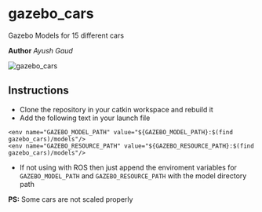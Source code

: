 # gazebo_cars
Gazebo Models for 15 different cars 

**Author** *Ayush Gaud*

![gazebo_cars](https://user-images.githubusercontent.com/4923897/31460826-30ceb24e-aee5-11e7-8edd-51c4e5cabeb0.jpg)

## Instructions

* Clone the repository in your catkin workspace and rebuild it
* Add the following text in your launch file 
```
<env name="GAZEBO_MODEL_PATH" value="${GAZEBO_MODEL_PATH}:$(find gazebo_cars)/models"/>
<env name="GAZEBO_RESOURCE_PATH" value="${GAZEBO_RESOURCE_PATH}:$(find gazebo_cars)/models"/>
```
* If not using with ROS then just append the enviroment variables for ```GAZEBO_MODEL_PATH``` and ```GAZEBO_RESOURCE_PATH``` with the model directory path

**PS:** Some cars are not scaled properly 


